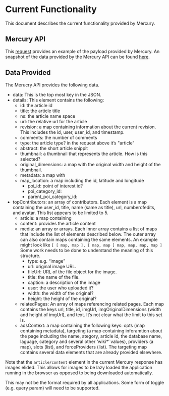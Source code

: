 # Current Functionality

This document describes the current functionality provided by Mercury.

## Mercury API

This
[request](http://muppet.wikia.com/api/v1/Mercury/Article?title=Kermit%20the%20Frog)
provides an example of the payload provided by Mercury. An snapshot of the data provided by the Mercury API can be found
[here](https://gist.github.com/drsnyder/db9649bc0fa2daa2f41e).

## Data Provided

The Merucry API provides the following data.

 * data: This is the top most key in the JSON.
  * details: This element contains the following:
	 * id: the article id
	 * title: the article title
	 * ns: the article name space
	 * url: the relative url for the article
	 * revision: a map containing information about the current revision. This
		 includes the id, user, user_id, and timestamp.
	 * comments: the number of comments
	 * type: the article type? in the request above it’s "article"
	 * abstract: the short article snippit
	 * thumbnail: a thumbnail that represents the article. How is this selected?
	 * original_dimensions: a map with the original width and height of the thumbnail.
	 * metadata: a map with
	  * map_location: a map including the id, latitude and longitude
		* poi_id: point of interest id?
		* poi_category_id:
		* parent_poi_category_id:
  * topContributors: an array of contributors. Each element is a map containing
		the user_id, title, name (same as title), url, numberofedits, and avatar.
		This list appears to be limited to 5.
	* article: a map containing 
	 * content: provides the article content
	 * media: an array or arrays. Each inner array contains a list of maps that
		 include the list of elements described below. The outer array can also
		 contain maps containing the same elements. An example might look like
		 `[ [ map, map ], [ map, map ] map, map, map, map ]`
		 Some work needs to be done to understand the meaning of this structure.
		 * type: e.g. “image”
		 * url: original image URL.
		 * fileUrl: URL of the file object for the image.
		 * title: the name of the file.
		 * caption: a description of the image
		 * user: the user who uploaded it?
		 * width: the width of the original?
		 * height: the height of the original?
	* relatedPages: An array of maps referencing related pages. Each map contains
		the keys url, title, id, imgUrl, imgOriginalDimensions (width and height of
		imgUrl), and text. It’s not clear what the limit to this set is.
	* adsContext: a map containing the following keys: opts (map containing
		metadata), targeting (a map containing inforamtion about the page including
		the name, ategory, article id, the database name, laguage,
		category and several other ‘wiki*’ values), providers (a map), slots (list), and
		forceProviders (list). The targeting map contains several data elements
		that are already provided elsewhere.

Note that the `article/content` element in the current Mercury response has
images elided. This allows for images to be lazy loaded the application running
in the browser as opposed to being downloaded automatically.

This may not be the format required by all applications. Some form of toggle
(e.g. query param) will need to be supported.
